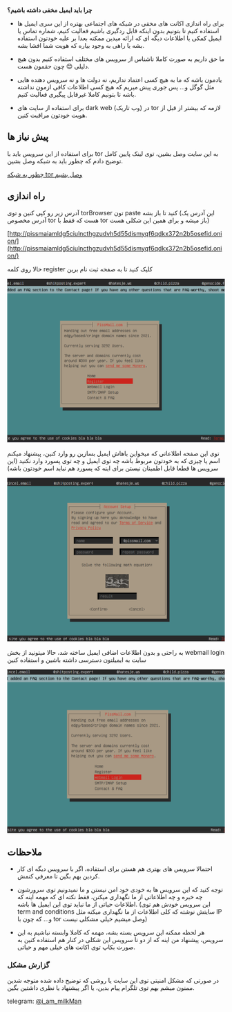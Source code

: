 **چرا باید ایمیل مخفی داشته باشیم؟**

- برای راه اندازی اکانت های مخفی در شبکه های اجتماعی بهتره از این سری ایمیل ها استفاده کنیم تا بتونیم بدون اینکه قابل ردگیری باشیم فعالیت کنیم، شماره تماس یا ایمیل کمکی یا اطلاعات دیگه ای که ارائه میدین ممکنه بعدا بر علیه خودتون استفاده بشه یا راهی به وجود بیاره که هویت شما افشا بشه.

- ما حق داریم به صورت کاملا ناشناس از سرویس های مختلف استفاده کنیم بدون هیچ دلیلی 😊 چون حقمون هست.

- یادمون باشه که ما به هیچ کسی اعتماد نداریم، نه دولت ها و نه سرویس دهنده هایی مثل گوگل و... پس جوری پیش میریم که هیچ کسی اطلاعات کافی ازمون نداشته باشه تا بتونیم کاملا غیر‌قابل پیگیری فعالیت کنیم.

- برای استفاده از سایت های dark web (وب تاریک) در tor لازمه که بیشتر از قبل از هویت خودتون مراقبت کنین.

## پیش نیاز ها
برای استفاده از این سرویس باید با tor به این سایت وصل بشین، توی لینک پایین کامل توضیح دادم که چطور باید به شبکه وصل بشین.

[چطور به شبکه tor وصل بشیم](https://github.com/iAmMilkMan/free_internet/tree/main/torBrowser-snowflake-bridge)

## راه اندازی

آدرس زیر رو کپی کنین و توی torBrowser  تون paste  کنید تا باز بشه (این آدرس یک آدرس مخصوص tor  هست که فقط با tor  باز میشه و برای همین این شکلی هست)

[http://pissmaiamldg5ciulncthgzudvh5d55dismyqf6qdkx372n2b5osefid.onion/](http://pissmaiamldg5ciulncthgzudvh5d55dismyqf6qdkx372n2b5osefid.onion/)

حالا روی کلمه register  کلیک کنید تا به صفحه ثبت نام برین

![register](https://github.com/iAmMilkMan/free_internet/blob/main/anonymous-email/images/001-register.png "register")

توی این صفحه اطلاعاتی که میخواین باهاش ایمیل بسازین رو وارد کنین، پیشنهاد میکنم اسم یا چیزی که به خودتون مربوط باشه چه توی ایمیل و چه توی پسورد وارد نکنید (این سرویس ها قطعا قابل اطمینان نیستن برای اینه که پسورد هم نباید اسم خودتون باشه)

![register data](https://github.com/iAmMilkMan/free_internet/blob/main/anonymous-email/images/002-data-entry.png "register data")

به راحتی و بدون اطلاعات اضافی ایمیل ساخته شد، حالا میتونید از بخش webmail login سایت به ایمیلتون دسترسی داشته باشین و استفاده کنین

![login](https://github.com/iAmMilkMan/free_internet/blob/main/anonymous-email/images/003-login.png "login")

## ملاحظات

- احتمالا سرویس های بهتری هم هستن برای استفاده، اگر با سرویس دیگه ای کار کردین بهم بگین تا معرفی کنمش.

- توجه کنید که این سرویس ها به خودی خود امن نیستن و ما نمیدونیم توی سرورشون چه خبره و چه اطلاعاتی از ما نگهداری میکنن، فقط نکته ای که مهمه اینه که اطلاعات حیاتی از ما نباید توی این ایمیل ها باشه. (این سرویس خودش هم توی term and conditions  سایتش نوشته که کلی اطلاعات از ما نگهداری میکنه مثل IP و... که چون با tor وصل میشیم خیلی مشکلی نیست)

- هر لحظه ممکنه این سرویس بسته بشه، مهمه که کاملا وابسته نباشیم به این سرویس، پیشنهاد من اینه که از دو تا سرویس این شکلی در کنار هم استفاده کنین به صورت بکاپ توی اکانت های خیلی مهم و حیاتی.


### گزارش مشکل

در صورتی که مشکل امنیتی توی این سایت یا روشی که توضیح داده شده متوجه شدین ممنون میشم بهم توی تلگرام پیام بدین، یا اگر پیشنهاد یا نظری داشتین بگین.

telegram: [@i_am_milkMan](https://t.me/i_am_milkMan)
